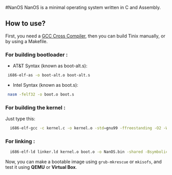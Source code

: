 #NanOS
NanOS is a minimal operating system written in C and Assembly.

## How to use?
First, you need a [GCC Cross Compiler](http://wiki.osdev.org/GCC_Cross-Compiler), then you
can build Tinix manually, or by using a Makefile.

### For building bootloader :

* AT&T Syntax (known as boot-alt.s):

```bash
 i686-elf-as -o boot-alt.o boot-alt.s
```

* Intel Syntax (known as boot.s):

```bash
 nasm -felf32 -o boot.o boot.s
```
### For building the kernel :

Just type this:

```bash
  i686-elf-gcc -c kernel.c -o kernel.o -std=gnu99 -ffreestanding -O2 -Wall -Wextra
```

### For linking :
```bash
  i686-elf-ld linker.ld kernel.o boot.o -o NanOS.bin -shared -Bsymbolic
```
Now, you can make a bootable image using `grub-mkrescue` or `mkisofs`, and
test it using __QEMU__ or __Virtual Box__.

